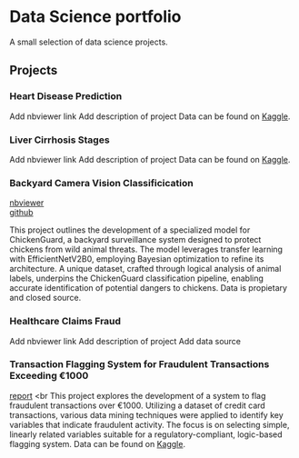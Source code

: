# Data Science portfolio
A small selection of data science projects. 

## Projects

### Heart Disease Prediction
Add nbviewer link 
Add description of project
Data can be found on [Kaggle](https://www.kaggle.com/datasets/aasheesh200/framingham-heart-study-dataset?resource=download).

### Liver Cirrhosis Stages
Add nbviewer link 
Add description of project
Data can be found on <a href="https://www.kaggle.com/datasets/fedesoriano/cirrhosis-prediction-dataset" target="_blank">Kaggle</a>.

### Backyard Camera Vision Classificication
<a href="https://nbviewer.org/github/jstrydom/portfolio/blob/main/DS9000_Final_Project_Jan_Strydom.ipynb" target="_blank">nbviewer </a> <br>
<a href="https://github.com/jstrydom/portfolio/blob/main/DS9000_Final_Project_Jan_Strydom.ipynb" target="_blank">github</a> 

This project outlines the development of a specialized model for ChickenGuard, a backyard surveillance system designed to protect chickens from wild animal threats. The model leverages transfer learning with EfficientNetV2B0, employing Bayesian optimization to refine its architecture. A unique dataset, crafted through logical analysis of animal labels, underpins the ChickenGuard classification pipeline, enabling accurate identification of potential dangers to chickens. Data is propietary and closed source. 

### Healthcare Claims Fraud
Add nbviewer link 
Add description of project
Add data source

### Transaction Flagging System for Fraudulent Transactions Exceeding €1000
<a href="https://github.com/jstrydom/portfolio/blob/main/Fraud%20Detection%20Report%20Jan%20Strydom%20.pdf" target="_blank">report</a> <br
This project explores the development of a system to flag fraudulent transactions over €1000. Utilizing a dataset of credit card transactions, various data mining techniques were applied to identify key variables that indicate fraudulent activity. The focus is on selecting simple, linearly related variables suitable for a regulatory-compliant, logic-based flagging system. Data can be found on <a href="https://www.kaggle.com/datasets/mlg-ulb/creditcardfraud" target="_blank">Kaggle</a>.

